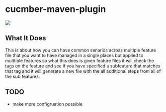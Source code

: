 # cucmber-maven-plugin

<img src="https://media.istockphoto.com/photos/cucumber-slices-on-a-white-background-picture-id91516166?k=6&m=91516166&s=612x612&w=0&h=iYQ206d9RgB7j4uK5agg_thxN8ICp4qXBuVeK3kjQDM=">

## What It Does

This is about how you can have common senarios across multiple feature file that you want to have managed in a single places but applied to mutltiple features
so what this does is given feature files it will check the tags on the feature and see if you have specified a subfeature that matches that tag and it will generate a new file with the all additional steps from all of the sub features.

## TODO 

* make more configruation possible
